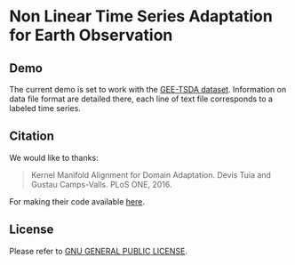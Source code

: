 # Non Linear Time Series Adaptation for Earth Observation

## Demo ##

The current demo is set to work with the [GEE-TSDA dataset](https://github.com/a-bailly/time_series_data).
Information on data file format are detailed there, each line of text file corresponds to a labeled time series.

## Citation ##

We would like to thanks:
> Kernel Manifold Alignment for Domain Adaptation. Devis Tuia and Gustau Camps-Valls. PLoS ONE, 2016.

For making their code available [here](https://github.com/dtuia/KEMA/).

## License ##

Please refer to [GNU GENERAL PUBLIC LICENSE](https://www.gnu.org/licenses/gpl.html).
